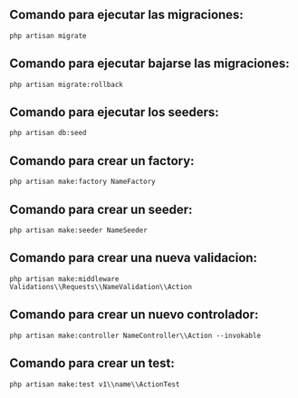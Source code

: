 ## Comando para ejecutar las migraciones:
    php artisan migrate

## Comando para ejecutar bajarse las migraciones:
    php artisan migrate:rollback

## Comando para ejecutar los seeders:
    php artisan db:seed

## Comando para crear un factory:
    php artisan make:factory NameFactory

## Comando para crear un seeder:
    php artisan make:seeder NameSeeder

## Comando para crear una nueva validacion:
    php artisan make:middleware Validations\\Requests\\NameValidation\\Action

## Comando para crear un nuevo controlador:
    php artisan make:controller NameController\\Action --invokable

## Comando para crear un test:
    php artisan make:test v1\\name\\ActionTest
